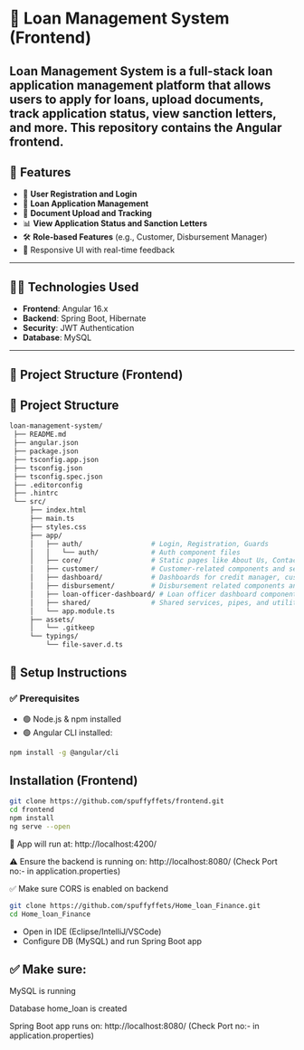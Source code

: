 # 🏦 Loan Management System (Frontend)

**Loan Management System** is a full-stack loan application management platform that allows users to apply for loans, upload documents, track application status, view sanction letters, and more. This repository contains the **Angular frontend**.
---

## 🚀 Features

- 🔐 **User Registration and Login**  
- 💼 **Loan Application Management**  
- 📄 **Document Upload and Tracking**  
- 📊 **View Application Status and Sanction Letters**  
- 🛠️ **Role-based Features** (e.g., Customer, Disbursement Manager)  
- 🔄 Responsive UI with real-time feedback  

---

## 🧑‍💻 Technologies Used

- **Frontend**: Angular 16.x  
- **Backend**: Spring Boot, Hibernate  
- **Security**: JWT Authentication  
- **Database**: MySQL  

---

## 📂 Project Structure (Frontend)

## 📂 Project Structure

```bash
loan-management-system/
 ├── README.md
 ├── angular.json
 ├── package.json
 ├── tsconfig.app.json
 ├── tsconfig.json
 ├── tsconfig.spec.json
 ├── .editorconfig
 ├── .hintrc
 └── src/
     ├── index.html
     ├── main.ts
     ├── styles.css
     ├── app/
     │   ├── auth/                 # Login, Registration, Guards
     │   │   └── auth/             # Auth component files
     │   ├── core/                 # Static pages like About Us, Contact Us, Gallery, Home, Navbar
     │   ├── customer/             # Customer-related components and services (apply loan, profile, documents, etc.)
     │   ├── dashboard/            # Dashboards for credit manager, customer, disbursement, loan officer
     │   ├── disbursement/         # Disbursement related components and history
     │   ├── loan-officer-dashboard/ # Loan officer dashboard components
     │   ├── shared/               # Shared services, pipes, and utilities
     │   └── app.module.ts
     ├── assets/
     │   └── .gitkeep
     └── typings/
         └── file-saver.d.ts


```

## 🔧 Setup Instructions

### ✅ Prerequisites
- 🟢 Node.js & npm installed  
- 🟢 Angular CLI installed:

```bash
npm install -g @angular/cli

``` 
## Installation (Frontend)
```bash
git clone https://github.com/spuffyffets/frontend.git
cd frontend
npm install
ng serve --open
```

🚀 App will run at: http://localhost:4200/

⚠️ Ensure the backend is running on: http://localhost:8080/  (Check Port no:- in application.properties)


✅ Make sure CORS is enabled on backend


```bash
git clone https://github.com/spuffyffets/Home_loan_Finance.git
cd Home_loan_Finance

```
- Open in IDE (Eclipse/IntelliJ/VSCode)
- Configure DB (MySQL) and run Spring Boot app

## ✅ Make sure:

MySQL is running

Database home_loan is created

Spring Boot app runs on: http://localhost:8080/ (Check Port no:- in application.properties)
